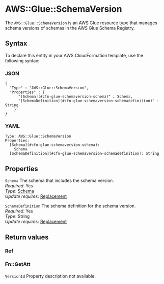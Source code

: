 # AWS::Glue::SchemaVersion<a name="aws-resource-glue-schemaversion"></a>

The `AWS::Glue::SchemaVersion` is an AWS Glue resource type that manages schema versions of schemas in the AWS Glue Schema Registry\.

## Syntax<a name="aws-resource-glue-schemaversion-syntax"></a>

To declare this entity in your AWS CloudFormation template, use the following syntax:

### JSON<a name="aws-resource-glue-schemaversion-syntax.json"></a>

```
{
  "Type" : "AWS::Glue::SchemaVersion",
  "Properties" : {
      "[Schema](#cfn-glue-schemaversion-schema)" : Schema,
      "[SchemaDefinition](#cfn-glue-schemaversion-schemadefinition)" : String
    }
}
```

### YAML<a name="aws-resource-glue-schemaversion-syntax.yaml"></a>

```
Type: AWS::Glue::SchemaVersion
Properties: 
  [Schema](#cfn-glue-schemaversion-schema): 
    Schema
  [SchemaDefinition](#cfn-glue-schemaversion-schemadefinition): String
```

## Properties<a name="aws-resource-glue-schemaversion-properties"></a>

`Schema`  <a name="cfn-glue-schemaversion-schema"></a>
The schema that includes the schema version\.  
*Required*: Yes  
*Type*: [Schema](aws-properties-glue-schemaversion-schema.md)  
*Update requires*: [Replacement](https://docs.aws.amazon.com/AWSCloudFormation/latest/UserGuide/using-cfn-updating-stacks-update-behaviors.html#update-replacement)

`SchemaDefinition`  <a name="cfn-glue-schemaversion-schemadefinition"></a>
The schema definition for the schema version\.  
*Required*: Yes  
*Type*: String  
*Update requires*: [Replacement](https://docs.aws.amazon.com/AWSCloudFormation/latest/UserGuide/using-cfn-updating-stacks-update-behaviors.html#update-replacement)

## Return values<a name="aws-resource-glue-schemaversion-return-values"></a>

### Ref<a name="aws-resource-glue-schemaversion-return-values-ref"></a>

### Fn::GetAtt<a name="aws-resource-glue-schemaversion-return-values-fn--getatt"></a>

#### <a name="aws-resource-glue-schemaversion-return-values-fn--getatt-fn--getatt"></a>

`VersionId`  <a name="VersionId-fn::getatt"></a>
Property description not available\.